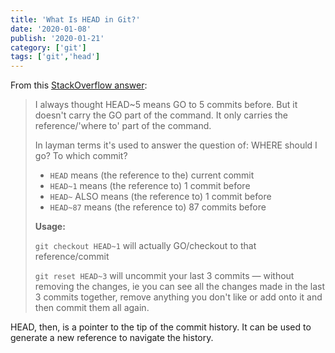 ```yaml
---
title: 'What Is HEAD in Git?'
date: '2020-01-08'
publish: '2020-01-21'
category: ['git']
tags: ['git','head']
---
```

From this [StackOverflow answer](https://stackoverflow.com/a/46350644):

> I always thought HEAD~5 means GO to 5 commits before. But it doesn't carry the GO part of the command. It only carries the reference/'where to' part of the command.
>
> In layman terms it's used to answer the question of: WHERE should I go? To which commit?
>
> - `HEAD` means (the reference to the) current commit
> - `HEAD~1` means (the reference to) 1 commit before
> - `HEAD~` ALSO means (the reference to) 1 commit before
> - `HEAD~87` means (the reference to) 87 commits before
>
> **Usage:**
>
> `git checkout HEAD~1` will actually GO/checkout to that reference/commit
>
> `git reset HEAD~3` will uncommit your last 3 commits — without removing the changes, ie you can see all the changes made in the last 3 commits together, remove anything you don't like or add onto it and then commit them all again.

HEAD, then, is a pointer to the tip of the commit history. It can be used to generate a new reference to navigate the history.